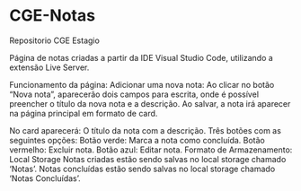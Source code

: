 # CGE-Notas
Repositorio CGE Estagio 

Página de notas criadas a partir da IDE Visual Studio Code, utilizando a extensão Live Server.

Funcionamento da página:
Adicionar uma nova nota:
Ao clicar no botão “Nova nota”, aparecerão dois campos para escrita, onde é possível preencher o título da nova nota e a descrição. Ao salvar, a nota irá aparecer na página principal em formato de card.

No card aparecerá:
O título da nota com a descrição.
Três botões com as seguintes opções:
Botão verde: Marca a nota como concluída.
Botão vermelho: Excluir nota.
Botão azul: Editar nota.
Formato de Armazenamento: Local Storage
Notas criadas estão sendo salvas no local storage chamado ‘Notas’.
Notas concluídas estão sendo salvas no local storage chamado ‘Notas Concluídas’.
